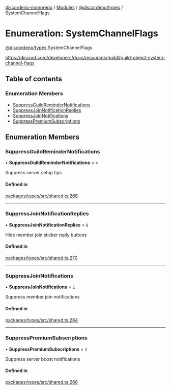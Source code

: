 [discordeno-monorepo](../README.md) / [Modules](../modules.md) / [@discordeno/types](../modules/discordeno_types.md) / SystemChannelFlags

# Enumeration: SystemChannelFlags

[@discordeno/types](../modules/discordeno_types.md).SystemChannelFlags

https://discord.com/developers/docs/resources/guild#guild-object-system-channel-flags

## Table of contents

### Enumeration Members

- [SuppressGuildReminderNotifications](discordeno_types.SystemChannelFlags.md#suppressguildremindernotifications)
- [SuppressJoinNotificationReplies](discordeno_types.SystemChannelFlags.md#suppressjoinnotificationreplies)
- [SuppressJoinNotifications](discordeno_types.SystemChannelFlags.md#suppressjoinnotifications)
- [SuppressPremiumSubscriptions](discordeno_types.SystemChannelFlags.md#suppresspremiumsubscriptions)

## Enumeration Members

### SuppressGuildReminderNotifications

• **SuppressGuildReminderNotifications** = `4`

Suppress server setup tips

#### Defined in

[packages/types/src/shared.ts:268](https://github.com/deepsarda/discordeno/blob/c6dc30bb/packages/types/src/shared.ts#L268)

---

### SuppressJoinNotificationReplies

• **SuppressJoinNotificationReplies** = `8`

Hide member join sticker reply buttons

#### Defined in

[packages/types/src/shared.ts:270](https://github.com/deepsarda/discordeno/blob/c6dc30bb/packages/types/src/shared.ts#L270)

---

### SuppressJoinNotifications

• **SuppressJoinNotifications** = `1`

Suppress member join notifications

#### Defined in

[packages/types/src/shared.ts:264](https://github.com/deepsarda/discordeno/blob/c6dc30bb/packages/types/src/shared.ts#L264)

---

### SuppressPremiumSubscriptions

• **SuppressPremiumSubscriptions** = `2`

Suppress server boost notifications

#### Defined in

[packages/types/src/shared.ts:266](https://github.com/deepsarda/discordeno/blob/c6dc30bb/packages/types/src/shared.ts#L266)
